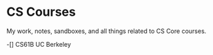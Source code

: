 # CS Courses
 My work, notes, sandboxes, and all things related to CS Core courses. 

-[] CS61B UC Berkeley  

